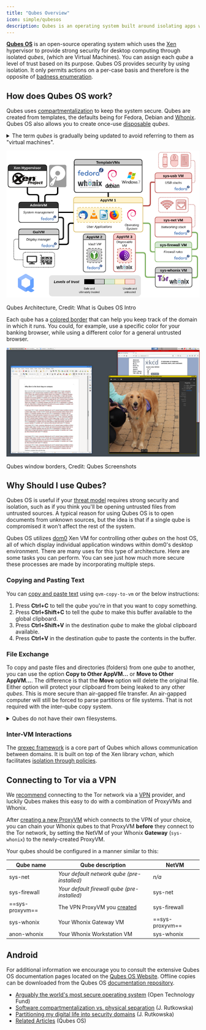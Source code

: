 ```yaml
---
title: "Qubes Overview"
icon: simple/qubesos
description: Qubes is an operating system built around isolating apps within *qubes* (formerly "VMs") for heightened security.
---
```


[**Qubes OS**](../desktop.md#qubes-os) is an open-source operating system which uses the [Xen](https://en.wikipedia.org/wiki/Xen) hypervisor to provide strong security for desktop computing through isolated *qubes*, (which are Virtual Machines). You can assign each *qube* a level of trust based on its purpose. Qubes OS provides security by using isolation. It only permits actions on a per-case basis and therefore is the opposite of [badness enumeration](https://www.ranum.com/security/computer_security/editorials/dumb/).

## How does Qubes OS work?

Qubes uses [compartmentalization](https://www.qubes-os.org/intro/) to keep the system secure. Qubes are created from templates, the defaults being for Fedora, Debian and [Whonix](../desktop.md#whonix). Qubes OS also allows you to create once-use [disposable](https://www.qubes-os.org/doc/how-to-use-disposables/) *qubes*.

<details class="note" markdown>
<summary>The term <em>qubes</em> is gradually being updated to avoid referring to them as "virtual machines".</summary>

Some of the information here and on the Qubes OS documentation may contain conflicting language as the "appVM" term is gradually being changed to "qube". Qubes are not entire virtual machines, but maintain similar functionalities to VMs.

</details>

![Qubes architecture](../assets/img/qubes/qubes-trust-level-architecture.png)
<figcaption>Qubes Architecture, Credit: What is Qubes OS Intro</figcaption>

Each qube has a [colored border](https://www.qubes-os.org/screenshots/) that can help you keep track of the domain in which it runs. You could, for example, use a specific color for your banking browser, while using a different color for a general untrusted browser.

![Colored border](../assets/img/qubes/r4.0-xfce-three-domains-at-work.png)
<figcaption>Qubes window borders, Credit: Qubes Screenshots</figcaption>

## Why Should I use Qubes?

Qubes OS is useful if your [threat model](../basics/threat-modeling.md) requires strong security and isolation, such as if you think you'll be opening untrusted files from untrusted sources. A typical reason for using Qubes OS is to open documents from unknown sources, but the idea is that if a single qube is compromised it won't affect the rest of the system.

Qubes OS utilizes [dom0](https://wiki.xenproject.org/wiki/Dom0) Xen VM for controlling other *qubes* on the host OS, all of which display individual application windows within dom0's desktop environment. There are many uses for this type of architecture. Here are some tasks you can perform. You can see just how much more secure these processes are made by incorporating multiple steps.

### Copying and Pasting Text

You can [copy and paste text](https://www.qubes-os.org/doc/how-to-copy-and-paste-text/) using `qvm-copy-to-vm` or the below instructions:

1. Press **Ctrl+C** to tell the *qube* you're in that you want to copy something.
2. Press **Ctrl+Shift+C** to tell the *qube* to make this buffer available to the global clipboard.
3. Press **Ctrl+Shift+V** in the destination *qube* to make the global clipboard available.
4. Press **Ctrl+V** in the destination *qube* to paste the contents in the buffer.

### File Exchange

To copy and paste files and directories (folders) from one *qube* to another, you can use the option **Copy to Other AppVM...** or **Move to Other AppVM...**. The difference is that the **Move** option will delete the original file. Either option will protect your clipboard from being leaked to any other *qubes*. This is more secure than air-gapped file transfer. An air-gapped computer will still be forced to parse partitions or file systems. That is not required with the inter-qube copy system.

<details class="note" markdown>
<summary>Qubes do not have their own filesystems.</summary>

You can [copy and move files](https://www.qubes-os.org/doc/how-to-copy-and-move-files/) between *qubes*. When doing so the changes aren't immediately made and can be easily undone in case of an accident. When you run a *qube*, it does not have a persistent filesystem. You can create and delete files, but these changes are ephemeral.

</details>

### Inter-VM Interactions

The [qrexec framework](https://www.qubes-os.org/doc/qrexec/) is a core part of Qubes which allows communication between domains. It is built on top of the Xen library *vchan*, which facilitates [isolation through policies](https://www.qubes-os.org/news/2020/06/22/new-qrexec-policy-system/).

## Connecting to Tor via a VPN

We [recommend](../advanced/tor-overview.md) connecting to the Tor network via a [VPN](../vpn.md) provider, and luckily Qubes makes this easy to do with a combination of ProxyVMs and Whonix.

After [creating a new ProxyVM](https://github.com/Qubes-Community/Contents/blob/master/docs/configuration/vpn.md) which connects to the VPN of your choice, you can chain your Whonix qubes to that ProxyVM **before** they connect to the Tor network, by setting the NetVM of your Whonix **Gateway** (`sys-whonix`) to the newly-created ProxyVM.

Your qubes should be configured in a manner similar to this:

| Qube name       | Qube description                                                                                                 | NetVM           |
| --------------- | ---------------------------------------------------------------------------------------------------------------- | --------------- |
| sys-net         | *Your default network qube (pre-installed)*                                                                      | *n/a*           |
| sys-firewall    | *Your default firewall qube (pre-installed)*                                                                     | sys-net         |
| ==sys-proxyvm== | The VPN ProxyVM you [created](https://github.com/Qubes-Community/Contents/blob/master/docs/configuration/vpn.md) | sys-firewall    |
| sys-whonix      | Your Whonix Gateway VM                                                                                           | ==sys-proxyvm== |
| anon-whonix     | Your Whonix Workstation VM                                                                                       | sys-whonix      |

## Android

For additional information we encourage you to consult the extensive Qubes OS documentation pages located on the [Qubes OS Website](https://www.qubes-os.org/doc/). Offline copies can be downloaded from the Qubes OS [documentation repository](https://github.com/QubesOS/qubes-doc).

- [Arguably the world's most secure operating system](https://www.opentech.fund/news/qubes-os-arguably-the-worlds-most-secure-operating-system-motherboard/) (Open Technology Fund)
- [Software compartmentalization vs. physical separation](https://invisiblethingslab.com/resources/2014/Software_compartmentalization_vs_physical_separation.pdf) (J. Rutkowska)
- [Partitioning my digital life into security domains](https://blog.invisiblethings.org/2011/03/13/partitioning-my-digital-life-into.html) (J. Rutkowska)
- [Related Articles](https://www.qubes-os.org/news/categories/#articles) (Qubes OS)
